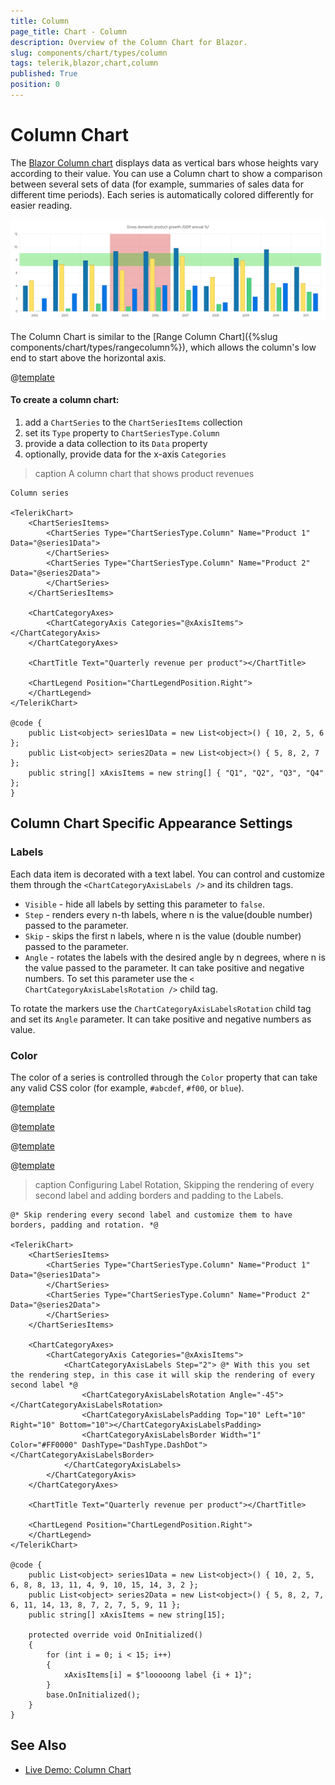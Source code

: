 ```yaml
---
title: Column
page_title: Chart - Column
description: Overview of the Column Chart for Blazor.
slug: components/chart/types/column
tags: telerik,blazor,chart,column
published: True
position: 0
---
```


# Column Chart

The <a href="https://www.telerik.com/blazor-ui/column-chart" target="_blank">Blazor Column chart</a> displays data as vertical bars whose heights vary according to their value. You can use a Column chart to show a comparison between several sets of data (for example, summaries of sales data for different time periods). Each series is automatically colored differently for easier reading.

![column chart](images/column-chart.png)

The Column Chart is similar to the [Range Column Chart]({%slug components/chart/types/rangecolumn%}), which allows the column's low end to start above the horizontal axis.

@[template](/_contentTemplates/chart/link-to-basics.md#understand-basics-and-databinding-first)

#### To create a column chart:

1. add a `ChartSeries` to the `ChartSeriesItems` collection
2. set its `Type` property to `ChartSeriesType.Column`
3. provide a data collection to its `Data` property
4. optionally, provide data for the x-axis `Categories`


>caption A column chart that shows product revenues

````CSHTML
Column series

<TelerikChart>
	<ChartSeriesItems>
		<ChartSeries Type="ChartSeriesType.Column" Name="Product 1" Data="@series1Data">
		</ChartSeries>
		<ChartSeries Type="ChartSeriesType.Column" Name="Product 2" Data="@series2Data">
		</ChartSeries>
	</ChartSeriesItems>

	<ChartCategoryAxes>
		<ChartCategoryAxis Categories="@xAxisItems"></ChartCategoryAxis>
	</ChartCategoryAxes>

	<ChartTitle Text="Quarterly revenue per product"></ChartTitle>

	<ChartLegend Position="ChartLegendPosition.Right">
	</ChartLegend>
</TelerikChart>

@code {
	public List<object> series1Data = new List<object>() { 10, 2, 5, 6 };
	public List<object> series2Data = new List<object>() { 5, 8, 2, 7 };
	public string[] xAxisItems = new string[] { "Q1", "Q2", "Q3", "Q4" };
}
````


## Column Chart Specific Appearance Settings

### Labels

Each data item is decorated with a text label. You can control and customize them through the `<ChartCategoryAxisLabels />` and its children tags.

* `Visible` - hide all labels by setting this parameter to `false`.
* `Step` - renders every n-th labels, where n is the value(double number) passed to the parameter.
* `Skip` - skips the first n labels, where n is the value (double number) passed to the parameter.
* `Angle` - rotates the labels with the desired angle by n degrees, where n is the value passed to the parameter. It can take positive and negative numbers. To set this parameter use the `< ChartCategoryAxisLabelsRotation />` child tag.

To rotate the markers use the `ChartCategoryAxisLabelsRotation` child tag and set its `Angle` parameter. It can take positive and negative numbers as value.

### Color

The color of a series is controlled through the `Color` property that can take any valid CSS color (for example, `#abcdef`, `#f00`, or `blue`).

@[template](/_contentTemplates/chart/link-to-basics.md#color-field-bar-column)

@[template](/_contentTemplates/chart/link-to-basics.md#gap-and-spacing)

@[template](/_contentTemplates/chart/link-to-basics.md#configurable-nested-chart-settings)

@[template](/_contentTemplates/chart/link-to-basics.md#configurable-nested-chart-settings-categorical)

>caption Configuring Label Rotation, Skipping the rendering of every second label and adding borders and padding to the Labels.

````CSHTML
@* Skip rendering every second label and customize them to have borders, padding and rotation. *@

<TelerikChart>
    <ChartSeriesItems>
        <ChartSeries Type="ChartSeriesType.Column" Name="Product 1" Data="@series1Data">
        </ChartSeries>
        <ChartSeries Type="ChartSeriesType.Column" Name="Product 2" Data="@series2Data">
        </ChartSeries>
    </ChartSeriesItems>

    <ChartCategoryAxes>
        <ChartCategoryAxis Categories="@xAxisItems">
            <ChartCategoryAxisLabels Step="2"> @* With this you set the rendering step, in this case it will skip the rendering of every second label *@
                <ChartCategoryAxisLabelsRotation Angle="-45"></ChartCategoryAxisLabelsRotation>
                <ChartCategoryAxisLabelsPadding Top="10" Left="10" Right="10" Bottom="10"></ChartCategoryAxisLabelsPadding>
                <ChartCategoryAxisLabelsBorder Width="1" Color="#FF0000" DashType="DashType.DashDot"></ChartCategoryAxisLabelsBorder>
            </ChartCategoryAxisLabels>
        </ChartCategoryAxis>
    </ChartCategoryAxes>

    <ChartTitle Text="Quarterly revenue per product"></ChartTitle>

    <ChartLegend Position="ChartLegendPosition.Right">
    </ChartLegend>
</TelerikChart>

@code {
    public List<object> series1Data = new List<object>() { 10, 2, 5, 6, 8, 8, 13, 11, 4, 9, 10, 15, 14, 3, 2 };
    public List<object> series2Data = new List<object>() { 5, 8, 2, 7, 6, 11, 14, 13, 8, 7, 2, 7, 5, 9, 11 };
    public string[] xAxisItems = new string[15];

    protected override void OnInitialized()
    {
        for (int i = 0; i < 15; i++)
        {
            xAxisItems[i] = $"looooong label {i + 1}";
        }
        base.OnInitialized();
    }
}
````


## See Also

  * [Live Demo: Column Chart](https://demos.telerik.com/blazor-ui/chart/column-chart)
